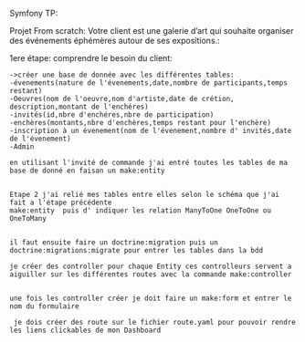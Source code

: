 Symfony TP:

Projet From scratch: Votre client est une galerie d’art qui souhaite organiser des événements éphémères autour de ses expositions.:

1ere étape: comprendre le besoin du client:

    ->créer une base de donnée avec les différentes tables:
    -évenements(nature de l'évenements,date,nombre de participants,temps restant)
    -Oeuvres(nom de l'oeuvre,nom d'artiste,date de crétion, description,montant de l'enchéres)
    -invités(id,nbre d'enchéres,nbre de participation)
    -enchères(montants,nbre d'enchères,temps restant pour l'enchère)
    -inscription à un évenement(nom de l'évenement,nombre d' invités,date de l'évenement)
    -Admin

    en utilisant l'invité de commande j'ai entré toutes les tables de ma base de donné en faisan un make:entity


    Etape 2 j'ai relié mes tables entre elles selon le schéma que j'ai fait a l'étape précédente
    make:entity  puis d' indiquer les relation ManyToOne OneToOne ou OneToMany


    il faut ensuite faire un doctrine:migration puis un doctrine:migrations:migrate pour entrer les tables dans la bdd

    je créer des controller pour chaque Entity ces controlleurs servent a aiguiller sur les différentes routes avec la commande make:controller


    une fois les controller créer je doit faire un make:form et entrer le nom du formulaire

     je dois créer des route sur le fichier route.yaml pour pouvoir rendre les liens clickables de mon Dashboard
